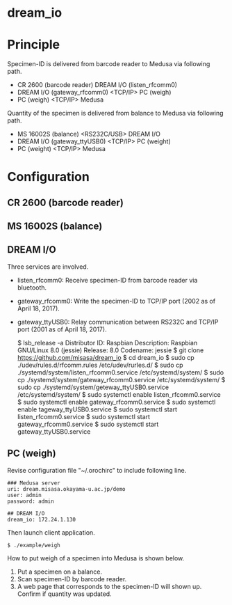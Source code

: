 dream_io
====
# Principle

Specimen-ID is delivered from barcode reader to Medusa via following
path.

- CR 2600 (barcode reader) <Bluetooth> DREAM I/O (listen_rfcomm0)
- DREAM I/O (gateway_rfcomm0) <TCP/IP> PC (weigh)
- PC (weigh) <TCP/IP> Medusa

Quantity of the specimen is delivered from balance to Medusa via
following path.

- MS 16002S (balance) <RS232C/USB> DREAM I/O
- DREAM I/O (gateway_ttyUSB0) <TCP/IP> PC (weight)
- PC (weight) <TCP/IP> Medusa

# Configuration

## CR 2600 (barcode reader)

## MS 16002S (balance)

## DREAM I/O

Three services are involved.

- listen_rfcomm0: Receive specimen-ID from barcode reader via
  bluetooth.
- gateway_rfcomm0: Write the specimen-ID to TCP/IP port (2002 as of
  April 18, 2017).
- gateway_ttyUSB0: Relay communication between RS232C and TCP/IP port
  (2001 as of April 18, 2017).

    $ lsb_release -a
    Distributor ID: Raspbian
    Description:    Raspbian GNU/Linux 8.0 (jessie)
    Release:        8.0
    Codename:       jessie
    $ git clone https://github.com/misasa/dream_io
    $ cd dream_io
    $ sudo cp ./udev/rules.d/rfcomm.rules /etc/udev/rurles.d/
    $ sudo cp ./systemd/system/listen_rfcomm0.service /etc/systemd/system/
    $ sudo cp ./systemd/system/gateway_rfcomm0.service /etc/systemd/system/
    $ sudo cp ./systemd/system/geteway_ttyUSB0.service /etc/systemd/system/
    $ sudo systemctl enable listen_rfcomm0.service
    $ sudo systemctl enable gateway_rfcomm0.service
    $ sudo systemctl enable tageway_ttyUSB0.service
    $ sudo systemctl start listen_rfcomm0.service
    $ sudo systemctl start gateway_rfcomm0.service
    $ sudo systemctl start gateway_ttyUSB0.service

## PC (weigh)

Revise configuration file "~/.orochirc" to include following line.

    ### Medusa server
    uri: dream.misasa.okayama-u.ac.jp/demo
    user: admin
    password: admin
    
    ## DREAM I/O
    dream_io: 172.24.1.130

Then launch client application.

    $ ./example/weigh

How to put weigh of a specimen into Medusa is shown below.

1. Put a specimen on a balance.
2. Scan specimen-ID by barcode reader.
3. A web page that corresponds to the specimen-ID will shown up.
   Confirm if quantity was updated.
